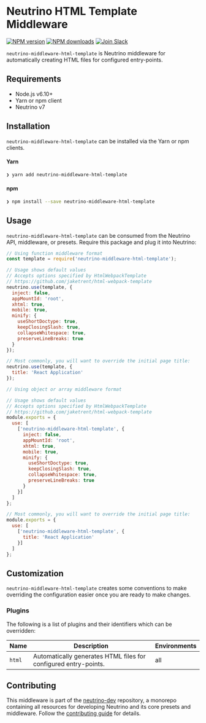 # Neutrino HTML Template Middleware
[![NPM version][npm-image]][npm-url] [![NPM downloads][npm-downloads]][npm-url] [![Join Slack][slack-image]][slack-url]

`neutrino-middleware-html-template` is Neutrino middleware for automatically creating HTML files for configured
entry-points.

## Requirements

- Node.js v6.10+
- Yarn or npm client
- Neutrino v7

## Installation

`neutrino-middleware-html-template` can be installed via the Yarn or npm clients.

#### Yarn

```bash
❯ yarn add neutrino-middleware-html-template
```

#### npm

```bash
❯ npm install --save neutrino-middleware-html-template
```

## Usage

`neutrino-middleware-html-template` can be consumed from the Neutrino API, middleware, or presets. Require this package
and plug it into Neutrino:

```js
// Using function middleware format
const template = require('neutrino-middleware-html-template');

// Usage shows default values
// Accepts options specified by HtmlWebpackTemplate
// https://github.com/jaketrent/html-webpack-template
neutrino.use(template, {
  inject: false,
  appMountId: 'root',
  xhtml: true,
  mobile: true,
  minify: {
    useShortDoctype: true,
    keepClosingSlash: true,
    collapseWhitespace: true,
    preserveLineBreaks: true
  }
});

// Most commonly, you will want to override the initial page title:
neutrino.use(template, {
  title: 'React Application'
});
```

```js
// Using object or array middleware format

// Usage shows default values
// Accepts options specified by HtmlWebpackTemplate
// https://github.com/jaketrent/html-webpack-template
module.exports = {
  use: [
    ['neutrino-middleware-html-template', {
      inject: false,
      appMountId: 'root',
      xhtml: true,
      mobile: true,
      minify: {
        useShortDoctype: true,
        keepClosingSlash: true,
        collapseWhitespace: true,
        preserveLineBreaks: true
      }
    }]
  ]
};

// Most commonly, you will want to override the initial page title:
module.exports = {
  use: [
    ['neutrino-middleware-html-template', {
      title: 'React Application'
    }]
  ]
};
```

## Customization

`neutrino-middleware-html-template` creates some conventions to make overriding the configuration easier once you are ready to
make changes.

### Plugins

The following is a list of plugins and their identifiers which can be overridden:

| Name | Description | Environments |
| ---- | ----------- | ------------ |
| `html` | Automatically generates HTML files for configured entry-points. | all |

## Contributing

This middleware is part of the [neutrino-dev](https://github.com/mozilla-neutrino/neutrino-dev) repository, a monorepo
containing all resources for developing Neutrino and its core presets and middleware. Follow the
[contributing guide](../../contributing/README.md) for details.

[npm-image]: https://img.shields.io/npm/v/neutrino-middleware-html-template.svg
[npm-downloads]: https://img.shields.io/npm/dt/neutrino-middleware-html-template.svg
[npm-url]: https://npmjs.org/package/neutrino-middleware-html-template
[slack-image]: https://neutrino-slack.herokuapp.com/badge.svg
[slack-url]: https://neutrino-slack.herokuapp.com/
